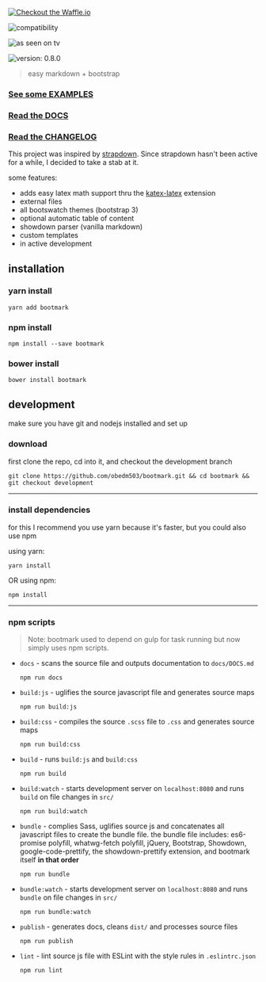 [![Checkout the Waffle.io](https://badge.waffle.io/obedm503/bootmark.png?label=ready&title=Ready)](https://waffle.io/obedm503/bootmark)

![compatibility](http://forthebadge.com/images/badges/compatibility-club-penguin.svg)

![as seen on tv](http://forthebadge.com/images/badges/as-seen-on-tv.svg)

![version: 0.8.0](https://img.shields.io/badge/version-0.8.0-blue.svg?style=flat-square)

> easy markdown + bootstrap

### [See some EXAMPLES](https://obedm503.github.io/bootmark/docs/examples.html)

### [Read the DOCS](https://obedm503.github.io/bootmark/docs/)

### [Read the CHANGELOG](http://obedm503.github.io/bootmark/index.html?src=CHANGELOG.md)

This project was inspired by [strapdown](https://github.com/arturadib/strapdown/). Since strapdown hasn't been active for a while, I decided to take a stab at it.

some features:
- adds easy latex math support thru the [katex-latex](https://obedm503.github.io/katex-latex/) extension
- external files
- all bootswatch themes (bootstrap 3)
- optional automatic table of content
- showdown parser (vanilla markdown)
- custom templates
- in active development

## installation

### yarn install

```
yarn add bootmark
```

### npm install
```
npm install --save bootmark
```

### bower install
```
bower install bootmark
```

## development

make sure you have git and nodejs installed and set up

### download

first clone the repo, cd into it, and checkout the development branch
```
git clone https://github.com/obedm503/bootmark.git && cd bootmark && git checkout development
```
----
### install dependencies

for this I recommend you use yarn because it's faster, but you could also use npm

using yarn:
```
yarn install
```
OR using npm:
```
npm install
```
----
### npm scripts

> Note: bootmark used to depend on gulp for task running but now simply uses npm scripts.

- `docs` - scans the source file and outputs documentation to `docs/DOCS.md`
    ```
    npm run docs
    ```

- `build:js` - uglifies the source javascript file and generates source maps
    ```
    npm run build:js
    ```

- `build:css` - compiles the source `.scss` file to `.css` and generates source maps
    ```
    npm run build:css
    ```

- `build` - runs `build:js` and `build:css`
    ```
    npm run build
    ```

- `build:watch` - starts development server on `localhost:8080` and runs `build` on file changes in `src/`
    ```
    npm run build:watch
    ```

- `bundle` - complies Sass, uglifies source js and concatenates all javascript
files to create the bundle file. the bundle file includes: es6-promise polyfill,
whatwg-fetch polyfill, jQuery, Bootstrap, Showdown, google-code-prettify, the
showdown-prettify extension, and bootmark itself **in that order**
    ```
    npm run bundle
    ```

- `bundle:watch` - starts development server on `localhost:8080` and runs `bundle` on file changes in `src/`
    ```
    npm run bundle:watch
    ```

- `publish` - generates docs, cleans `dist/` and processes source files
    ```
    npm run publish
    ```

- `lint` - lint source js file with ESLint with the style rules in `.eslintrc.json`

    ```
    npm run lint
    ```

